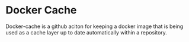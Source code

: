 # Docker Cache

Docker-cache is a github aciton for keeping a docker image that is being used as a cache layer up to date automatically within a repository.
